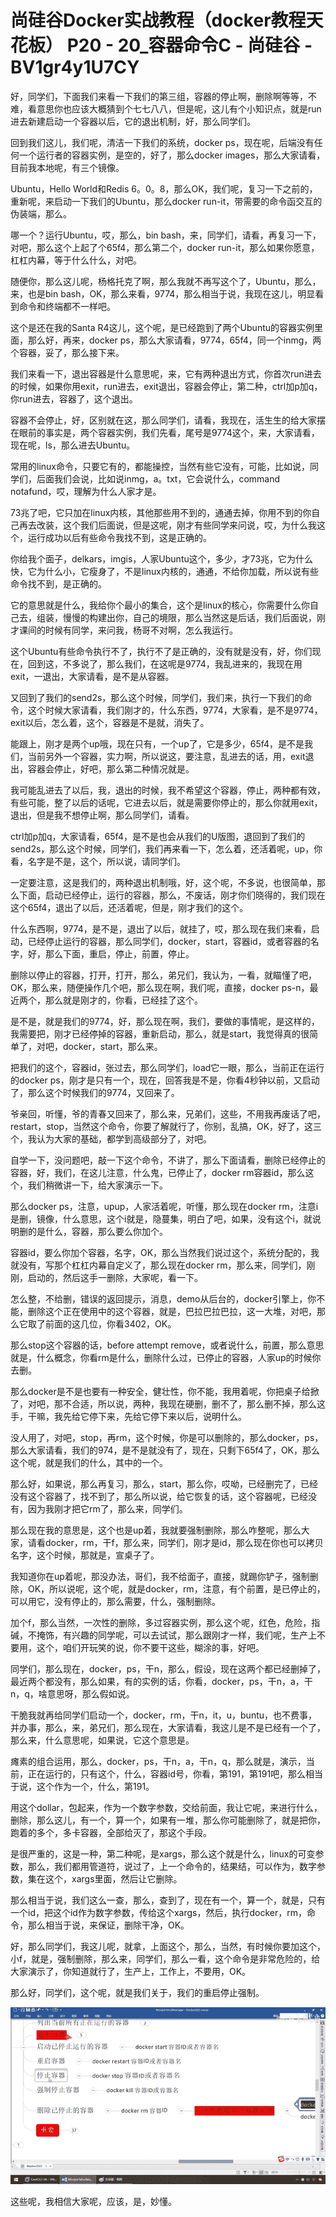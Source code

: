 # 尚硅谷Docker实战教程（docker教程天花板） P20 - 20_容器命令C - 尚硅谷 - BV1gr4y1U7CY

好，同学们，下面我们来看一下我们的第三组，容器的停止啊，删除啊等等，不难，看意思你也应该大概猜到个七七八八，但是呢，这儿有个小知识点，就是run进去新建启动一个容器以后，它的退出机制，好，那么同学们。

回到我们这儿，我们呢，清洁一下我们的系统，docker ps，现在呢，后端没有任何一个运行者的容器实例，是空的，好了，那么docker images，那么大家请看，目前我本地呢，有三个镜像。

Ubuntu，Hello World和Redis 6。0。8，那么OK，我们呢，复习一下之前的，重新呢，来启动一下我们的Ubuntu，那么docker run-it，带需要的命令函交互的伪装端，那么。

哪一个？运行Ubuntu，哎，那么，bin bash，来，同学们，请看，再复习一下，对吧，那么这个上起了个65f4，那么第二个，docker run-it，那么如果你愿意，杠杠内幕，等于什么什么，对吧。

随便你，那么这儿呢，杨格托克了啊，那么我就不再写这个了，Ubuntu，那么，来，也是bin bash，OK，那么来看，9774，那么相当于说，我现在这儿，明显看到命令和终端都不一样吧。

这个是还在我的Santa R4这儿，这个呢，是已经跑到了两个Ubuntu的容器实例里面，那么好，再来，docker ps，那么大家请看，9774，65f4，同一个inmg，两个容器，妥了，那么接下来。

我们来看一下，退出容器是什么意思呢，来，它有两种退出方式，你首次run进去的时候，如果你用exit，run进去，exit退出，容器会停止，第二种，ctrl加p加q，你run进去，容器了，这个退出。

容器不会停止，好，区别就在这，那么同学们，请看，我现在，活生生的给大家摆在眼前的事实是，两个容器实例，我们先看，尾号是9774这个，来，大家请看，现在呢，ls，那么进去Ubuntu。

常用的linux命令，只要它有的，都能操控，当然有些它没有，可能，比如说，同学们，后面我们会说，比如说inmg，a。txt，它会说什么，command notafund，哎，理解为什么人家才是。

73兆了吧，它只加在linux内核，其他那些用不到的，通通去掉，你用不到的你自己再去改装，这个我们后面说，但是这呢，刚才有些同学来问说，哎，为什么我这个，运行成功以后有些命令我找不到，这是正确的。

你给我个面子，delkars，imgis，人家Ubuntu这个，多少，才73兆，它为什么快，它为什么小，它瘦身了，不是linux内核的，通通，不给你加载，所以说有些命令找不到，是正确的。

它的意思就是什么，我给你个最小的集合，这个是linux的核心，你需要什么你自己去，组装，慢慢的构建出你，自己的境限，那么当然这是后话，我们后面说，刚才课间的时候有同学，来问我，杨哥不对啊，怎么我运行。

这个Ubuntu有些命令执行不了，执行不了是正确的，没有就是没有，好，你们现在，回到这，不多说了，那么我们，在这呢是9774，我乱进来的，我现在用exit，一退出，大家请看，是不是从容器。

又回到了我们的send2s，那么这个时候，同学们，我们来，执行一下我们的命令，这个时候大家请看，我们刚才的，什么东西，9774，大家看，是不是9774，exit以后，怎么着，这个，容器是不是就，消失了。

能跟上，刚才是两个up哦，现在只有，一个up了，它是多少，65f4，是不是我们，当前另外一个容器，实力啊，所以说这，要注意，乱进去的话，用，exit退出，容器会停止，好吧，那么第二种情况就是。

我可能乱进去了以后，我，退出的时候，我不希望这个容器，停止，两种都有效，有些可能，整了以后的话呢，它进去以后，就是需要你停止的，那么你就用exit，退出，但是我不想停止啊，那么同学们，请看。

ctrl加p加q，大家请看，65f4，是不是也会从我们的U版图，退回到了我们的send2s，那么这个时候，同学们，我们再来看一下，怎么着，还活着呢，up，你看，名字是不是，这个，所以说，请同学们。

一定要注意，这是我们的，两种退出机制哦，好，这个呢，不多说，也很简单，那么下面，启动已经停止，运行的容器，那么，不废话，刚才你们晓得的，我们现在这个65f4，退出了以后，还活着呢，但是，刚才我们的这个。

什么东西啊，9774，是不是，退出了以后，就挂了，哎，那么现在我们来看，启动，已经停止运行的容器，那么同学们，docker，start，容器id，或者容器的名字，好，那么下面，重启，停止，前置，停止。

删除以停止的容器，打开，打开，那么，弟兄们，我认为，一看，就瞄懂了吧，OK，那么来，随便操作几个吧，那么现在啊，我们呢，直接，docker ps-n，最近两个，那么就是刚才的，你看，已经挂了这个。

是不是，就是我们的9774，好，那么现在啊，我们，要做的事情呢，是这样的，我需要把，刚才已经停掉的容器，重新启动，那么，就是start，我觉得真的很简单了，对吧，docker，start，那么来。

把我们的这个，容器id，张过去，那么同学们，load它一眼，那么，当前正在运行的docker ps，刚才是只有一个，现在，回答我是不是，你看4秒钟以前，又启动了，那么这个时候我们的9774，又回来了。

爷亲回，听懂，爷的青春又回来了，那么来，兄弟们，这些，不用我再废话了吧，restart，stop，当然这个命令，你要了解就行了，你别，乱搞，OK，好了，这三个，我认为大家的基础，都学到高级部分了，对吧。

自学一下，没问题吧，敲一下这个命令，不讲了，那么下面请看，删除已经停止的容器，好，我们，在这儿注意，什么鬼，已停止了，docker rm容器id，那么这个，我们稍微讲一下，给大家演示一下。

那么docker ps，注意，upup，人家活着呢，听懂，那么现在docker rm，注意i是删，镜像，什么意思，这个i就是，隐蔓集，明白了吧，如果，没有这个i，就说明删的是什么，容器，那么要么你加个。

容器id，要么你加个容器，名字，OK，那么当然我们说过这个，系统分配的，我就没有，写那个杠杠内幕自定义了，那么现在docker rm，那么来，同学们，刚刚，启动的，然后这手一删除，大家呢，看一下。

怎么整，不给删，错误的返回提示，消息，demo从后台的，docker引擎上，你不能，删除这个正在使用中的这个容器，就是，巴拉巴拉巴拉，这一大堆，对吧，那么它取了前面的这几位，你看3402，OK。

那么stop这个容器的话，before attempt remove，或者说什么，前置，那么意思就是，什么概念，你看rm是什么，删除什么过，已停止的容器，人家up的时候你去删。

那么docker是不是也要有一种安全，健壮性，你不能，我用着呢，你把桌子给掀了，对吧，那不合适，所以说，两种，我现在硬删，删不了，那么删不掉，那么这手，干嘛，我先给它停下来，先给它停下来以后，说明什么。

没人用了，对吧，stop，再rm，这个时候，你是可以删除的，那么docker，ps，那么大家请看，我们的974，是不是就没有了，现在，只剩下65f4了，OK，那么这个呢，就是我们的什么，其中的一个。

那么好，如果说，那么再复习，那么，start，那么你，哎呦，已经删完了，已经没有这个容器了，找不到了，那么所以说，给它恢复的话，这个容器呢，已经没有，因为我刚才把它rm了，那么来，同学们。

那么现在我的意思是，这个也是up着，我就要强制删除，那么咋整呢，那么大家，请看docker，rm，干f，那么来，同学们，刚才是id，那么现在你也可以拷贝名字，这个时候，那就是，宣桌子了。

我知道你在up着呢，那没办法，哥们，我不给面子，直接，就踢你铲子，强制删除，OK，所以说呢，这个呢，就是docker，rm，注意，有个前置，是已停止的，可以用它，没有停止的，那么需要，什么，强制删除。

加个f，那么当然，一次性的删除，多过容器实例，那么这个呢，红色，危险，指碱，不掩饰，有兴趣的同学呢，可以去试试，那么跟刚才一样，我们呢，生产上不要用，这个，咱们开玩笑的说，你不要干这些，糊涂的事，好吧。

同学们，那么现在，docker，ps，干n，那么，假设，现在这两个都已经删掉了，最近两个都没有，那么如果，有的实例的话，你看，docker，ps，干n，a，干n，q，啥意思呀，那么假如说。

干脆我就再给同学们启动一个，docker，rm，干n，it，u，buntu，也不费事，并办事，那么，来，弟兄们，那么现在，大家请看，我这儿是不是已经有一个了，那么来，什么意思呢，如果说，它这个意思是。

瘫素的组合运用，那么，docker，ps，干n，a，干n，q，那么就是，演示，当前，正在运行的，只有这个，什么，容器id号，你看，第191，第191吧，那么相当于说，这个作为一个，什么，第191。

用这个dollar，包起来，作为一个数字参数，交给前面，我让它呢，来进行什么，删除，那么这儿，有一个，算一个，如果有一堆，那么你可能删除了，就是把你，跑着的多个，多卡容器，全部给灭了，那这个手段。

是很严重的，这是一种，第二种呢，是xargs，那么这个就是什么，linux的可变参数，那么，我们都用管道符，说过了，上一个命令的，结果结，可以作为，数字参数，集在这个，xargs里面，然后让它删除。

那么相当于说，我们这么一查，那么，查到了，现在有一个，算一个，就是，只有一个id，把这个id作为数字参数，传给这个xargs，然后，执行docker，rm，命令，那么相当于说，来保证，删除干净，OK。

好，那么同学们，我这儿呢，就拿，上面这个，那么，当然，有时候你要加这个，小f，就是，强制删除，那么来，同学们，那么一看，这个命令是非常危险的，给大家演示了，你知道就行了，生产上，工作上，不要用，OK。

那么好，同学们，这个呢，就是我们关于，我们的重启停止强制。

![](img/33dde38217083ffb73a68798944d116c_1.png)

这些呢，我相信大家呢，应该，是，妙懂。